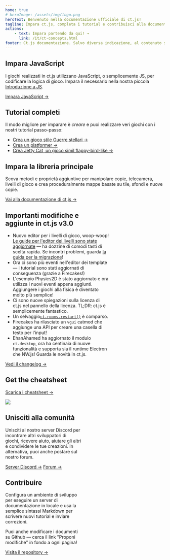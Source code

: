 ```yaml
---
home: true
# heroImage: /assets/img/logo.png
heroText: Benvenuto nella documentazione ufficiale di ct.js!
tagline: Impara ct.js, completa i tutorial e contribuisci alla documentazione di ct.js
actions:
    - text: Impara partendo da qui! →
      link: /it/ct-concepts.html
footer: Ct.js documentazione. Salvo diversa indicazione, al contenuto si applica una licenza Creative Commons Attribution 4.0 International.
---
```


<div class="features">
    <div class="feature">
        <h2>Impara JavaScript</h2>
        <p>I giochi realizzati in ct.js utilizzano JavaScript, o semplicemente JS, per codificare la logica di gioco. Impara il necessario nella nostra piccola <a href="/it/jsintro_pt1.html">Introduzione a JS</a>.</p>
        <a href="/it/jsintro_pt1.html" class="button">Impara JavaScript →</a>
    </div>
    <div class="feature">
        <h2>Tutorial completi</h2>
        <p>Il modo migliore per imparare è <i>creare</i> e puoi realizzare veri giochi con i nostri tutorial passo-passo:</p>
        <ul>
            <li><a href="/it/tut-making-shooter.html">Crea un gioco stile Guerre stellari →</a></li>
            <li><a href="/it/tut-making-platformer.html">Crea un platformer →</a></li>
            <li><a href="/it/tut-making-jettycat.html">Crea Jetty Cat, un gioco simil flappy-bird-like →</a></li>
        </ul>
    </div>
    <div class="feature">
        <h2>Impara la libreria principale</h2>
        <p>Scova metodi e proprietà aggiuntive per manipolare copie, telecamera, livelli di gioco e crea proceduralmente mappe basate su tile, sfondi e nuove copie.</p>
        <a href="/it/ct-concepts.html" class="button">Vai alla documentazione di ct.js →</a>
    </div>
    <div class="feature" style="flex-basis: 65%; max-width: 65%;">
        <h2>Importanti modifiche e aggiunte in ct.js v3.0</h2>
        <ul>
            <li>Nuovo editor per i livelli di gioco, woop-woop! <a href="/it/room-editor.html">Le guide per l'editor dei livelli sono state aggiornate</a> — ha dozzine di comodi tasti di scelta rapida. Se incontri problemi, guarda <a href="/migration-2to3.html">la guida per la migrazione</a>!</li>
            <li>Ora ci sono più eventi nell'editor dei template — i tutorial sono stati aggiornati di conseguenza (grazie a Firecakes!)</li>
            <li>L'esempio Physics2D è stato aggiornato e ora utilizza i nuovi eventi appena aggiunti. Aggiungere i giochi alla fisica è diventato molto più semplice!</li>
            <li>Ci sono nuove spiegazioni sulla licenza di ct.js nel pannello della licenza. TL;DR: ct.js è semplicemente fantastico.</li>
            <li>Un selvaggio<code><a href="/ct.rooms.html">ct.rooms.restart()</a></code> è comparso.</li>
            <li>Firecakes ha rilasciato un <code>vgui</code> catmod che aggiunge una API per creare una casella di testo per l'input!</li>
            <li>EhanAhamed ha aggiornato il modulo <code>ct.desktop</code>, ora ha centinaia di nuove funzionalità e supporta sia il runtime Electron che NW.js! Guarda le novità in ct.js.</li>
        </ul>
        <a href="https://ctjs.rocks/changelog/" target="_blank">Vedi il changelog →</a>
    </div>
    <div class="feature">
        <h2>Get the cheatsheet</h2>
        <a class="button" target="_blank" href="https://comigo.itch.io/ct-cheat-sheet">Scarica i cheatsheet →</a>
        <p></p>
        <img src="/assets/img/CheatsheetThumbnail.png">
    </div>
    <div class="feature"  style="flex-basis: 47.5%; max-width: 47.5%;">
        <h2>Unisciti alla comunità</h2>
        <p>Unisciti al nostro server Discord per incontrare altri sviluppatori di giochi, ricevere aiuto, aiutare gli altri e condividere le tue creazioni. In alternativa, puoi anche postare sul nostro forum.</p>
        <a class="button" target="_blank" href="https://discord.gg/CggbPkb">Server Discord →</a>
        <a class="button" target="_blank" href="https://comigo.itch.io/ct/community">Forum →</a>
    </div>
    <div class="feature"  style="flex-basis: 47.5%; max-width: 47.5%;">
        <h2>Contribuire</h2>
        <p>Configura un ambiente di sviluppo per eseguire un server di documentazione in locale e usa la semplice sintassi Markdown per scrivere nuovi tutorial e inviare correzioni.</p>
        <p>Puoi anche modificare i documenti su Github — cerca il link "Proponi modifiche" in fondo a ogni pagina!</p>
        <a class="button" target="_blank" href="https://github.com/ct-js/docs.ctjs.rocks">Visita il repository →</a>
    </div>
</div>
